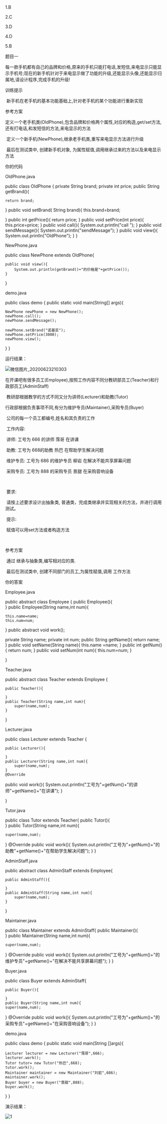 1.B

2.C

3.D

4.D

5.B

题目一

 

​    每一款手机都有自己的品牌和价格,原来的手机只能打电话,发短信,来电显示只能显示手机号;现在的新手机针对于来电显示做了功能的升级,还能显示头像,还能显示归属地,请设计程序,完成手机的升级!

 

训练提示

 

​    新手机在老手机的基本功能基础上,针对老手机的某个功能进行重新实现

 

参考方案

 

​    定义一个老手机类(OldPhone),包含品牌和价格两个属性,对应的构造,get/set方法,还有打电话,和发短信的方法,来电显示的方法

​    定义一个新手机(NewPhone),继承老手机类,重写来电显示方法进行升级

​    最后在测试类中, 创建新手机对象, 为属性赋值,调用继承过来的方法以及来电显示方法

 

你的代码

OldPhone.java

public class OldPhone {
private String brand;
private int price;
public String getBrand(){

	return brand;
}
public void setBrand( String brand){
	this.brand=brand;

}
public int getPrice(){
	return price;
}
public void setPrice(int price){
	this.price=price;
}
public void call(){
	System.out.println("call ");
}
public void sendMessage(){
	System.out.println("sendMessage");
}
public void view(){
	System.out.println("OldPhone");
}
}



NewPhone.java

public class NewPhone extends OldPhone{

	public void view(){
		System.out.println(getBrand()+"的价格是"+getPrice());
	}

}



demo.java

public class demo {
public static void main(String[] args){

	NewPhone newPhone = new NewPhone();
	newPhone.call();
	newPhone.sendMessage();
	
	newPhone.setBrand("诺基亚");
	newPhone.setPrice(3000);
	newPhone.view();
}
}

运行结果：



![微信图片_20200623210303](C:\Users\95412\Desktop\微信图片_20200623210303.png) 

​    在开课吧有很多员工(Employee),按照工作内容不同分教研部员工(Teacher)和行政部员工(AdminStaff)

​    教研部根据教学的方式不同又分为讲师(Lecturer)和助教(Tutor)

​    行政部根据负责事项不同,有分为维护专员(Maintainer),采购专员(Buyer)

​    公司的每一个员工都编号,姓名和其负责的工作

​    工作内容:    

​      讲师: 工号为 666 的讲师 霈哥 在讲课

​      助教: 工号为 668的助教 热巴 在帮助学生解决问题

​      维护专员: 工号为 686 的维护专员 柳岩 在解决不能共享屏幕问题

​      采购专员: 工号为 888 的采购专员 景甜 在采购音响设备

​     

​    要求:

​     请按上述要求设计出抽象类, 普通类，完成类继承并实现相关的方法，并进行调用测试。 

​    提示:

​     赋值可以用set方法或者构造方法

​    

 

参考方案

 

​    通过 继承与抽象类,编写相对应的类.

​    最后在测试类中, 创建不同部门的员工,为属性赋值,调用 工作方法

 

你的答案

 Employee.java

public abstract class Employee {
public Employee(){
​	
}
public Employee(String name,int num){

	this.name=name;
	this.num=num;
}
public abstract void work();

private String name;
private int num;
public String getName(){
	return name;
}
public void setName(String name){
	this.name =name;
}
public int getNum(){
	return num;
}
public void setNum(int num){
	this.num=num;
}

}



Teacher.java

public abstract class Teacher extends Employee  {
​	

	public Teacher(){

	}
	public Teacher(String name,int num){
		super(name,num);
	}

}



Lecturer.java

public class Lecturer extends Teacher {

	public Lecturer(){

	}
	public Lecturer(String name,int num){
		super(name,num);
	}
	@Override
public void work(){
	System.out.println("工号为"+getNum()+"的讲师"+getName()+"在讲课");
}

}



Tutor.java

public class Tutor extends Teacher{
public Tutor(){
​	
}
public Tutor(String name,int num){

	super(name,num);
}
@Override
public void work(){
	System.out.println("工号为"+getNum()+"的助教"+getName()+"在帮助学生解决问题");
}
}



AdminStaff.java

public abstract class AdminStaff extends Employee{

	public AdminStaff(){

	}
	public AdminStaff(String name,int num){
		super(name,num);
	}
}



Maintainer.java

public class Maintainer extends AdminStaff{
public Maintainer(){
​	
}
public Maintainer(String name,int num){

	super(name,num);
}
@Override
public void work(){
	System.out.println("工号为"+getNum()+"的维护专员"+getName()+"在解决不能共享屏幕问题");
}
}



Buyer.java

public  class Buyer extends AdminStaff{

	public Buyer(){

	}
	public Buyer(String name,int num){
	super(name,num);
}
	@Override
	public void work(){
		System.out.println("工号为"+getNum()+"的采购专员"+getName()+"在采购音响设备");
	}
}



demo.java

public class demo {
public static void main(String []args){

	Lecturer lecturer = new Lecturer("霈哥",666);
	lecturer.work();
	Tutor tutor= new Tutor("热巴",668);
	tutor.work();
	Maintainer maintainer = new Maintainer("刘岩",686);
	maintainer.work();
	Buyer buyer = new Buyer("景甜",888);
	buyer.work();
}
}

演示结果：

![1](C:\Users\95412\Desktop\1.png)